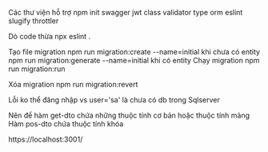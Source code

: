 Các thư viện hỗ trợ
npm
init
swagger
jwt
class validator
type orm
eslint
slugify
throttler

Dò code thừa 
npx eslint .

Tạo file migration 
  npm run migration:create --name=initial         khi chưa có entity 
  npm run migration:generate --name=initial       khi có entity
Chạy migration 
  npm run migration:run

Xóa migration
  npm run migration:revert

Lỗi ko thể đăng nhập vs user='sa' là chưa có db trong Sqlserver

Nên để hàm get-dto chứa những thuộc tính cơ bản hoặc thuộc tính mảng
Hàm pos-dto chứa thuộc tính khóa

https://localhost:3001/